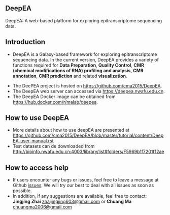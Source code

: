 ## DeepEA
DeepEA: A web-based platform for exploring epitranscriptome sequencing data.

## Introduction
- DeepEA is a Galaxy-based framework for exploring epitranscriptome sequencing data. In the current version, DeepEA provides a variety of functions required for **Data Preparation**, **Quality Control**, **CMR (chemical modifications of RNA) profiling and analysis**, **CMR annotation**, **CMR prediction** and related **visualization**. 
* The DeePEA project is hosted on https://github.com/cma2015/DeepEA. 
* The DeepEA web server can accessed via https://deepea.nwafu.edu.cn.
* The DeepEA Docker image can be obtained from https://hub.docker.com/r/malab/deepea.

## How to use DeepEA

- More details about how to use deepEA are presented at https://github.com/cma2015/DeepEA/blob/master/tutorial/content/DeepEA-user-manual.rst
- Test datasets can de downloaded from http://bioinfo.nwafu.edu.cn:4003/library/list#folders/F5969b1f7201f12ae

## How to access help
* If users encounter any bugs or issues, feel free to leave a message at Github [issues](<https://github.com/cma2015/DeepEA/issues>). We will try our best to deal with all issues as soon as possible.
* In addition, if any suggestions are available, feel free to contact: __Jingjing Zhai__ <zhaijingjing603@gmail.com> or __Chuang Ma__ <chuangma2006@gmail.com>

